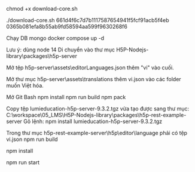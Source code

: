 chmod +x download-core.sh

./download-core.sh 661d4f6c7d7b1117587654941f5fcf91acb5f4eb 0365b081efa8b55ab9fd58594aa599f9630268f6

Chạy DB mongo
docker compose up -d


Lưu ý: dùng node 14
Di chuyển vào thư mục H5P-Nodejs-library\packages\h5p-server

Mở tệp h5p-server\assets\editorLanguages.json thêm "vi" vào cuối.

Mở thư mục h5p-server\assets\translations thêm vi.json vào các folder muốn Việt hóa.

Mở Git Bash
npm install
npm run build
npm pack

Copy tệp lumieducation-h5p-server-9.3.2.tgz vừa tạo được sang thư mục: C:\workspace\05_LMS\H5P-Nodejs-library\packages\h5p-rest-example-server
Gõ lệnh:
npm install lumieducation-h5p-server-9.3.2.tgz

Trong thư mục h5p-rest-example-server\h5p\editor\language phải có tệp vi.json
npm run build


npm install

npm run start
